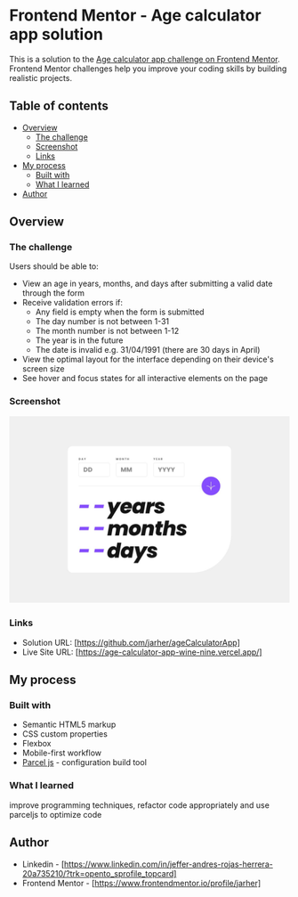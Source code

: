 # Frontend Mentor - Age calculator app solution

This is a solution to the [Age calculator app challenge on Frontend Mentor](https://www.frontendmentor.io/challenges/age-calculator-app-dF9DFFpj-Q). Frontend Mentor challenges help you improve your coding skills by building realistic projects. 

## Table of contents

- [Overview](#overview)
  - [The challenge](#the-challenge)
  - [Screenshot](#screenshot)
  - [Links](#links)
- [My process](#my-process)
  - [Built with](#built-with)
  - [What I learned](#what-i-learned)
- [Author](#author)


## Overview

### The challenge

Users should be able to:

- View an age in years, months, and days after submitting a valid date through the form
- Receive validation errors if:
  - Any field is empty when the form is submitted
  - The day number is not between 1-31
  - The month number is not between 1-12
  - The year is in the future
  - The date is invalid e.g. 31/04/1991 (there are 30 days in April)
- View the optimal layout for the interface depending on their device's screen size
- See hover and focus states for all interactive elements on the page

### Screenshot

![](./design/desktop-design.jpg)

### Links

- Solution URL: [https://github.com/jarher/ageCalculatorApp]
- Live Site URL: [https://age-calculator-app-wine-nine.vercel.app/]

## My process

### Built with

- Semantic HTML5 markup
- CSS custom properties
- Flexbox
- Mobile-first workflow
- [Parcel js](https://parceljs.org/) - configuration build tool


### What I learned

improve programming techniques, refactor code appropriately and use parceljs to optimize code

## Author

<!-- - Website - [Add your name here](https://www.your-site.com) -->
- Linkedin - [https://www.linkedin.com/in/jeffer-andres-rojas-herrera-20a735210/?trk=opento_sprofile_topcard]
- Frontend Mentor - [https://www.frontendmentor.io/profile/jarher]

